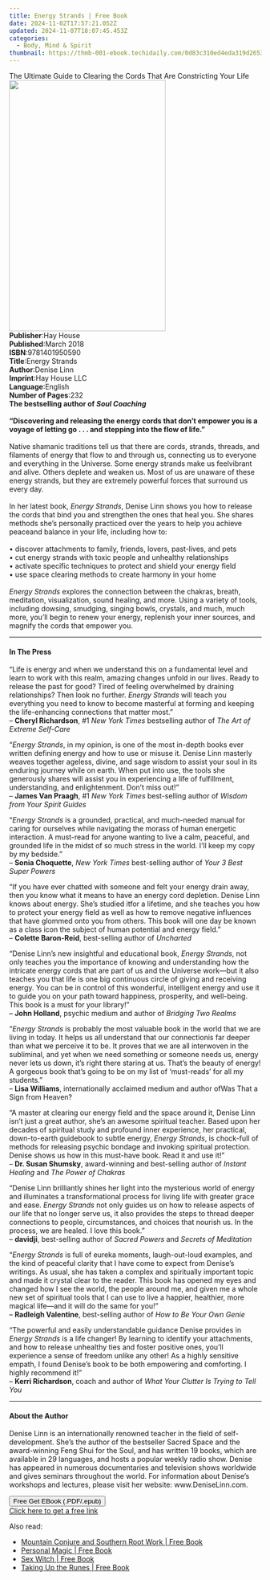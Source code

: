 ```yaml
---
title: Energy Strands | Free Book
date: 2024-11-02T17:57:21.052Z
updated: 2024-11-07T18:07:45.453Z
categories:
  - Body, Mind & Spirit
thumbnail: https://thmb-001-ebook.techidaily.com/0d83c310ed4eda319d26534b65ecad27bbcdbf2a1c22fa7305cbe8ca0f4378a8.jpg
---
```

<main id="book-container">
  <div class="flex flex-col">
    <div class="book-brief flex-1 py-6 px-4 sm:p-6 md:py-10 md:px-8">
      <!-- brief-->
      <div class="book-brief-main">
        The Ultimate Guide to Clearing the Cords That Are Constricting Your Life
      </div>
    </div>
    <div
      class="book-meta-info flex-1 grid gap-4 col-start-1 col-end-3 row-start-1 sm:mb-6 sm:grid-cols-4 lg:gap-6 lg:col-start-2 lg:row-end-6 lg:row-span-6 lg:mb-0"
    >
      <div
        class="book-meta-info-left place-content-center mt-4 p-4 text-sm leading-6 col-start-2 col-span-2 dark:text-slate-400"
      >
        <img
          class="w-full h-500 object-cover rounded-lg sm:h-255 sm:col-span-2 lg:col-span-full"
          src="https://img-001-ebook.techidaily.com/d20f8d667aeddc63135e5a61815b15026db0f53e5296ed1c54f389c44559eb89.jpg"
          alt=""
          width="312"
          height="500"
        />
      </div>
      <div
        class="book-meta-info-right mt-2 col-start-1 row-start-2 col-span-3 self-center"
      >
        <!-- meta data  -->
        <div class="flex flex-col px-4 md:px-8">
          <div class="flex-1">
            <strong>Publisher</strong>:<span class="px-2">Hay House</span>
          </div>
          <div class="flex-1">
            <strong>Published</strong>:<span class="px-2">March 2018</span>
          </div>
          <div class="flex-1">
            <strong>ISBN</strong>:<span class="px-2">9781401950590</span>
          </div>
          <div class="flex-1">
            <strong>Title</strong>:<span class="px-2">Energy Strands</span>
          </div>
          <div class="flex-1">
            <strong>Author</strong>:<span class="px-2">Denise Linn</span>
          </div>
          <div class="flex-1">
            <strong>Imprint</strong>:<span class="px-2">Hay House LLC</span>
          </div>
          <div class="flex-1">
            <strong>Language</strong>:<span class="px-2">English</span>
          </div>
          <div class="flex-1">
            <strong>Number of Pages</strong>:<span class="px-2">232</span>
          </div>
        </div>
      </div>
    </div>
    <div class="book-description flex-1 py-6 px-4 sm:p-6 md:py-10 md:px-8">
      <div class="book-description-main">
        <div accordion-content="" id="description">
          <b
            >The bestselling author of <i>Soul Coaching</i
            ><br /><br />“Discovering and releasing the energy cords that don’t
            empower you is a voyage of letting go . . . and stepping into the
            flow of life.”<br /></b
          ><br />Native shamanic traditions tell us that there are cords,
          strands, threads, and filaments of energy that flow to and through us,
          connecting us to everyone and everything in the Universe. Some energy
          strands make us feelvibrant and alive. Others deplete and weaken us.
          Most of us are unaware of these energy strands, but they are extremely
          powerful forces that surround us every day.<br /><br />In her latest
          book, <i>Energy Strands</i>, Denise Linn shows you how to release the
          cords that bind you and strengthen the ones that heal you. She shares
          methods she’s personally practiced over the years to help you achieve
          peaceand balance in your life, including how to:<br /><br />• discover
          attachments to family, friends, lovers, past-lives, and pets<br />•
          cut energy strands with toxic people and unhealthy relationships<br />•
          activate specific techniques to protect and shield your energy
          field<br />• use space clearing methods to create harmony in your
          home<br /><br /><i>Energy Strands</i> explores the connection between
          the chakras, breath, meditation, visualization, sound healing, and
          more. Using a variety of tools, including dowsing, smudging, singing
          bowls, crystals, and much, much more, you’ll begin to renew your
          energy, replenish your inner sources, and magnify the cords that
          empower you.
        </div>
        <div class="accordion-fader"></div>
      </div>
    </div>
    <div class="book-excerpts flex-1 py-6 px-4 sm:p-6 md:py-10 md:px-8">
      <!-- excerpts-->
      <div class="book-excerpts-main">
        <hr />
        <h4 class="placeholder placeholder-heading">
          <span>In The Press</span>
        </h4>
        <p></p>
        <p>
          “Life is energy and when we understand this on a fundamental level and
          learn to work with this realm, amazing changes unfold in our lives.
          Ready to release the past for good? Tired of feeling overwhelmed by
          draining relationships? Then look no further.
          <i>Energy Strands</i> will teach you everything you need to know to
          become masterful at forming and keeping the life-enhancing connections
          that matter most.”<br />
          – <b>Cheryl Richardson</b>, #1 <i>New York Times</i> bestselling
          author of <i>The Art of Extreme Self-Care</i>
        </p>
        <p>
          “<i>Energy Strands</i>, in my opinion, is one of the most in-depth
          books ever written defining energy and how to use or misuse it. Denise
          Linn masterly weaves together ageless, divine, and sage wisdom to
          assist your soul in its enduring journey while on earth. When put into
          use, the tools she generously shares will assist you in experiencing a
          life of fulfillment, understanding, and enlightenment. Don’t miss
          out!”<br />
          – <b>James Van Praagh</b>, #1 <i>New York Times</i> best-selling
          author of<i> Wisdom from Your Spirit Guides</i>
        </p>
        <p>
          “<i>Energy Strands</i> is a grounded, practical, and much-needed
          manual for caring for ourselves while navigating the morass of human
          energetic interaction. A must-read for anyone wanting to live a calm,
          peaceful, and grounded life in the midst of so much stress in the
          world. I’ll keep my copy by my bedside.”<br />
          – <b>Sonia Choquette</b>, <i>New York Times</i> best-selling author of
          <i>Your 3 Best Super Powers</i>
        </p>
        <p>
          “If you have ever chatted with someone and felt your energy drain
          away, then you know what it means to have an energy cord depletion.
          Denise Linn knows about energy. She’s studied itfor a lifetime, and
          she teaches you how to protect your energy field as well as how to
          remove negative influences that have glommed onto you from others.
          This book will one day be known as a class icon the subject of human
          potential and energy field.”<br />– <b>Colette Baron-Reid</b>,
          best-selling author of <i>Uncharted</i>
        </p>
        <p>
          “Denise Linn’s new insightful and educational book,<i>
            Energy Strands</i
          >, not only teaches you the importance of knowing and understanding
          how the intricate energy cords that are part of us and the Universe
          work—but it also teaches you that life is one big continuous circle of
          giving and receiving energy. You can be in control of this wonderful,
          intelligent energy and use it to guide you on your path toward
          happiness, prosperity, and well-being. This book is a must for your
          library!”<br />– <b>John Holland</b>, psychic medium and author of
          <i>Bridging Two Realms</i>
        </p>
        <p>
          “<i>Energy Strands</i> is probably the most valuable book in the world
          that we are living in today. It helps us all understand that our
          connectionis far deeper than what we perceive it to be. It proves that
          we are all interwoven in the subliminal, and yet when we need
          something or someone needs us, energy never lets us down, it’s right
          there staring at us. That’s the beauty of energy! A gorgeous book
          that’s going to be on my list of ‘must-reads’ for all my students.”<br />–
          <b>Lisa Williams</b>, internationally acclaimed medium and author
          ofWas That a Sign from Heaven?
        </p>
        <p>
          “A master at clearing our energy field and the space around it, Denise
          Linn isn’t just a great author, she’s an awesome spiritual teacher.
          Based upon her decades of spiritual study and profound inner
          experience, her practical, down-to-earth guidebook to subtle energy,
          <i>Energy Strands</i>, is chock-full of methods for releasing psychic
          bondage and invoking spiritual protection. Denise shows us how in this
          must-have book. Read it and use it!”<br />
          – <b>Dr. Susan Shumsky</b>, award-winning and best-selling author of
          <i>Instant Healing</i> and <i>The Power of Chakras</i>
        </p>
        <p>
          “Denise Linn brilliantly shines her light into the mysterious world of
          energy and illuminates a transformational process for living life with
          greater grace and ease. <i>Energy Strands</i> not only guides us on
          how to release aspects of our life that no longer serve us, it also
          provides the steps to thread deeper connections to people,
          circumstances, and choices that nourish us. In the process, we are
          healed. I love this book.”<br />
          – <b>davidji</b>, best-selling author of <i>Sacred Powers </i>and
          <i>Secrets of Meditation</i>
        </p>
        <p>
          “<i>Energy Strands</i> is full of eureka moments, laugh-out-loud
          examples, and the kind of peaceful clarity that I have come to expect
          from Denise’s writings. As usual, she has taken a complex and
          spiritually important topic and made it crystal clear to the reader.
          This book has opened my eyes and changed how I see the world, the
          people around me, and given me a whole new set of spiritual tools that
          I can use to live a happier, healthier, more magical life—and it will
          do the same for you!”<br />– <b>Radleigh Valentine</b>, best-selling
          author of <i>How to Be Your Own Genie</i>
        </p>
        <p>
          “The powerful and easily understandable guidance Denise provides in
          <i>Energy Strands</i> is a life changer! By learning to identify your
          attachments, and how to release unhealthy ties and foster positive
          ones, you’ll experience a sense of freedom unlike any other! As a
          highly sensitive empath, I found Denise’s book to be both empowering
          and comforting. I highly recommend it!”<br />
          – <b>Kerri Richardson</b>, coach and author of<i>
            What Your Clutter Is Trying to Tell You
          </i>
        </p>
        <p></p>
      </div>
    </div>
    <div class="book-about-author flex-1 py-6 px-4 sm:p-6 md:py-10 md:px-8">
      <!-- about author-->
      <div class="book-main-author-main">
        <hr />
        <h4 class="placeholder placeholder-heading">
          <span>About the Author</span>
        </h4>
        <p>
          Denise Linn is an internationally renowned teacher in the field of
          self-development. She’s the author of the bestseller Sacred Space and
          the award-winning Feng Shui for the Soul, and has written 19 books,
          which are available in 29 languages, and hosts a popular weekly radio
          show. Denise has appeared in numerous documentaries and television
          shows worldwide and gives seminars throughout the world. For
          information about Denise’s workshops and lectures, please visit her
          website: www.DeniseLinn.com.
        </p>
      </div>
    </div>
    <div class="book-free-get flex-1 py-6 px-4 sm:p-6 md:py-10 md:px-8">
      <button
        id="btn-free-get"
        class="bg-blue-500 hover:bg-blue-700 text-white font-bold py-2 px-4 rounded"
      >
        Free Get EBook (.PDF/.epub)
      </button>
      <div id="countdown-display" class="px-2 text-lg mt-2"></div>
      <a
        id="free-link"
        class="hidden bg-blue-500 hover:bg-blue-700 text-white font-bold py-2 px-4 rounded"
        href="https://www.ebooks.com/en-us/book/96317458/energy-strands/denise-linn/"
        target="_blank"
        >Click here to get a free link</a
      >
    </div>
    <script>
      let countdownTime = 0;
      let countdownInterval = null;
      document
        .getElementById('btn-free-get')
        .addEventListener('click', startCountdown);
      function startCountdown() {
        countdownTime = new Date().getTime() + 60000 * 3;
        countdownInterval = setInterval(updateCountdown, 1000);
        document.getElementById('btn-free-get').disabled = true;
        document
          .getElementById('btn-free-get')
          .classList.add('bg-gray-500', 'cursor-not-allowed');
      }
      function updateCountdown() {
        let currentTime = new Date().getTime();
        let timeLeft = countdownTime - currentTime;
        let secondsLeft = Math.floor(timeLeft / 1000);
        document.getElementById('countdown-display').innerHTML =
          `Remaining time: ${secondsLeft} seconds.`;
        if (secondsLeft <= 0) {
          clearInterval(countdownInterval);
          document.getElementById('btn-free-get').classList.add('hidden');
          document.getElementById('free-link').classList.remove('hidden');
          document.getElementById('countdown-display').innerHTML = '';
        }
      }
    </script>
  </div>
</main>

<ins class="adsbygoogle"
      style="display:block"
      data-ad-client="ca-pub-7571918770474297"
      data-ad-slot="8358498916"
      data-ad-format="auto"
      data-full-width-responsive="true"></ins>
    

<span class="atpl-alsoreadstyle">Also read:</span>
<div><ul>
<li><a href="https://novels-ebooks.techidaily.com/209974000-9781633412101-mountain-conjure-and-southern-root-work/"><u>Mountain Conjure and Southern Root Work | Free Book</u></a></li>
<li><a href="https://novels-ebooks.techidaily.com/209974003-9781633411937-personal-magic/"><u>Personal Magic | Free Book</u></a></li>
<li><a href="https://novels-ebooks.techidaily.com/209973997-9781633411944-sex-witch/"><u>Sex Witch | Free Book</u></a></li>
<li><a href="https://novels-ebooks.techidaily.com/209974002-9781633412033-taking-up-the-runes/"><u>Taking Up the Runes | Free Book</u></a></li>
</ul></div>

